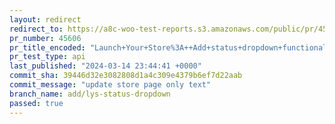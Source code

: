 ```yaml
---
layout: redirect
redirect_to: https://a8c-woo-test-reports.s3.amazonaws.com/public/pr/45606/api/index.html
pr_number: 45606
pr_title_encoded: "Launch+Your+Store%3A++Add+status+dropdown+functionality"
pr_test_type: api
last_published: "2024-03-14 23:44:41 +0000"
commit_sha: 39446d32e3082808d1a4c309e4379b6ef7d22aab
commit_message: "update store page only text"
branch_name: add/lys-status-dropdown
passed: true
---
```

